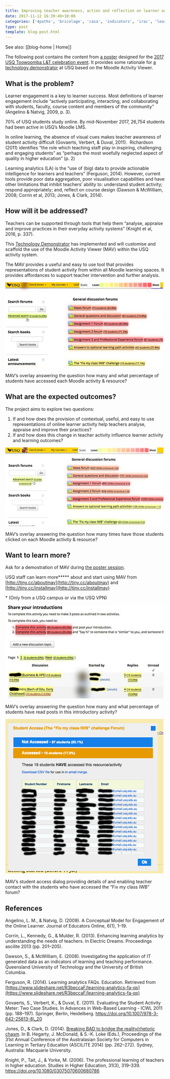 ```yaml
---
title: Improving teacher awareness, action and reflection on learner activity
date: 2017-11-12 16:39:49+10:00
categories: ['4paths', 'bricolage', 'casa', 'indicators', 'irac', 'learninganalytics-elearning']
type: post
template: blog-post.html
---
```


See also: [[blog-home | Home]]

The following post contains the content from [a poster](https://drive.google.com/file/d/1bQYs3_I6npq1uLT260EPDqG9a6nicg4w/view?usp=sharing) designed for the [2017 USQ Toowoomba L&T celebration event](http://bit.ly/twceleb2017). It provides some rationale for [a technology demonstrator](http://tiny.cc/techdem) at USQ based on the Moodle Activity Viewer.

## What is the problem?

Learner engagement is a key to learner success. Most definitions of learner engagement include “actively participating, interacting, and collaborating with students, faculty, course content and members of the community” (Angelino & Natvig, 2009, p. 3).

70% of USQ students study online. By mid-November 2017, 26,754 students had been active in USQ’s Moodle LMS.

In online learning, the absence of visual cues makes teacher awareness of student activity difficult (Govaerts, Verbert, & Duval, 2011).  Richardson (2011) identifies “the role which teaching staff play in inspiring, challenging and engaging students” as “perhaps the most woefully neglected aspect of quality in higher education” (p. 2)

Learning analytics (LA) is the “use of (big) data to provide actionable intelligence for learners and teachers” (Ferguson, 2014). However, current tools provide poor data aggregation, poor visualisation capabilities and have other limitations that inhibit teachers’ ability to: understand student activity; respond appropriately; and, reflect on course design (Dawson & McWilliam, 2008; Corrin et al, 2013; Jones, & Clark, 2014).

## How will it be addressed?

Teachers can be supported through tools that help them “analyse, appraise and improve practices in their everyday activity systems” (Knight et al, 2016, p. 337).

This [Technology Demonstrator](http://tiny.cc/techdem) has implemented and will customise and scaffold the use of the Moodle Activity Viewer (MAV) within the USQ activity system.

The MAV provides a useful and easy to use tool that provides representations of student activity from within all Moodle learning spaces. It provides affordances to support teacher intervention and further analysis.

[![MAV - How many students](images/24480176568_537dfab329.jpg)](https://www.flickr.com/photos/david_jones/24480176568/in/dateposted-public/ "MAV - How many students")

MAV’s overlay answering the question how many and what percentage of students have accessed each Moodle activity & resource?

## What are the expected outcomes?

The project aims to explore two questions:

1. If and how does the provision of contextual, useful, and easy to use representations of online learner activity help teachers analyse, appraise and improve their practices?
2. If and how does this change in teacher activity influence learner activity and learning outcomes?

[![MAV - How many clicks](images/24480182248_76a2a67f00.jpg)](https://www.flickr.com/photos/david_jones/24480182248/in/dateposted-public/ "MAV - How many clicks")

MAV’s overlay answering the question how many times have those students clicked on each Moodle activity & resource?

## Want to learn more?

Ask for a demostration of MAV during [the poster session](http://bit.ly/twceleb2017).

USQ staff can learn more**\*** about and start using MAV from [http://tiny.cc/aboutmav](http://tiny.cc/aboutmav) and [http://tiny.cc/installmav](http://tiny.cc/installmav)

\* (Only from a USQ campus or via the USQ VPN)

[![MAV - How many students in a forum](images/38351533541_fbc3634b74.jpg)](https://www.flickr.com/photos/david_jones/38351533541/in/dateposted-public/ "MAV - How many students in a forum")

MAV’s overlay answering the question how many and what percentage of students have read posts in this introductory activity?

[![MAV - Who accessed and how to contact them](images/24480178438_4be74527ee.jpg)](https://www.flickr.com/photos/david_jones/24480178438/in/dateposted-public/ "MAV - Who accessed and how to contact them")

MAV’s student access dialog providing details of and enabling teacher contact with the students who have accessed the “Fix my class IWB” forum?

## References

Angelino, L. M., & Natvig, D. (2009). A Conceptual Model for Engagement of the Online Learner. Journal of Educators Online, 6(1), 1–19.

Corrin, L., Kennedy, G., & Mulder, R. (2013). Enhancing learning analytics by understanding the needs of teachers. In Electric Dreams. Proceedings ascilite 2013 (pp. 201–205).

Dawson, S., & McWilliam, E. (2008). Investigating the application of IT generated data as an indicators of learning and teaching performance. Queensland University of Technology and the University of British Columbia.

Ferguson, R. (2014). Learning analytics FAQs. Education. Retrieved from [https://www.slideshare.net/R3beccaF/learning-analytics-fa-qs](https://www.slideshare.net/R3beccaF/learning-analytics-fa-qs)

Govaerts, S., Verbert, K., & Duval, E. (2011). Evaluating the Student Activity Meter: Two Case Studies. In Advances in Web-Based Learning - ICWL 2011 (pp. 188–197). Springer, Berlin, Heidelberg. https://doi.org/10.1007/978-3-642-25813-8\_20

Jones, D., & Clark, D. (2014). [Breaking BAD to bridge the reality/rhetoric chasm](http://tiny.cc/breakingBad). In B. Hegarty, J. McDonald, & S.-K. Loke (Eds.), Proceedings of the 31st Annual Conference of the Australasian Society for Computers in Learning in Tertiary Education (ASCILITE 2014) (pp. 262–272). Sydney, Australia: Macquarie University.

Knight, P., Tait, J., & Yorke, M. (2006). The professional learning of teachers in higher education. Studies in Higher Education, 31(3), 319–339. https://doi.org/10.1080/03075070600680786